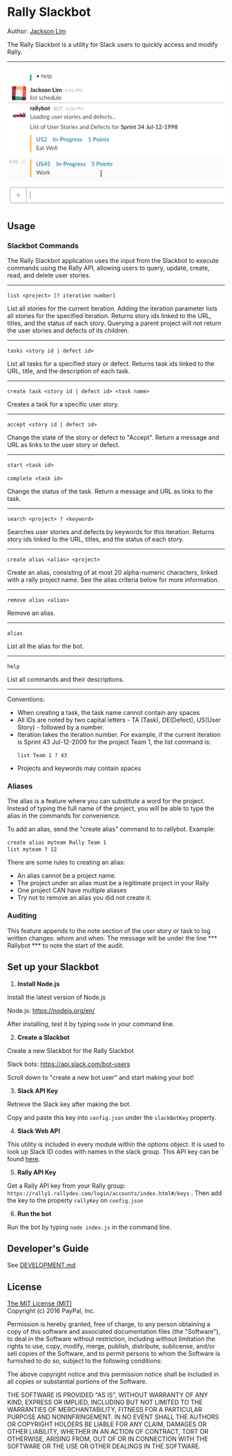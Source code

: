 # Rally Slackbot

Author: [Jackson Lim](https://github.com/Xerxous)

The Rally Slackbot is a utility for Slack users to quickly access and modify Rally.


-----
![demo screenshot](docs/demo-screenshot.png)
-----

## Usage

### Slackbot Commands

The Rally Slackbot application uses the input from the Slackbot to execute commands using the Rally API, allowing users to query, update, create, read, and delete user stories.

-----

`list <project> [? iteration number]`

List all stories for the current iteration. Adding the iteration parameter lists all stories for the specified iteration. Returns story ids linked to the URL, titles, and the status of each story. Querying a parent project will not return the user stories and defects of its children.

-----

`tasks <story id | defect id>`

List all tasks for a specified story or defect. Returns task ids linked to the URL, title, and the description of each task.

-----

`create task <story id | defect id> <task name>`

Creates a task for a specific user story.

-----

`accept <story id | defect id>`

Change the state of the story or defect to "Accept". Return a message and URL as links to the user story or defect.

-----

`start <task id>`

`complete <task id>`

Change the status of the task. Return a message and URL as links to the task.

-----

`search <project> ? <keyword>`

Searches user stories and defects by keywords for this iteration. Returns story ids linked to the URL, titles, and the status of each story.

-----

`create alias <alias> <project>`

Create an alias, consisting of at most 20 alpha-numeric characters, linked with a rally project name. See the alias criteria below for more information.

-----

`remove alias <alias>`

Remove an alias.

-----

`alias`

List all the alias for the bot.

-----

`help`

List all commands and their descriptions.

-----

Conventions:

- When creating a task, the task name cannot contain any spaces
- All IDs are noted by two capital letters - TA (Task), DE(Defect), US(User Story) - followed by a number.
- Iteration takes the iteration number. For example, if the current iteration is Sprint 43 Jul-12-2009 for the project Team 1, the list command is:
  ```
  list Team 1 ? 43
  ```
- Projects and keywords may contain spaces

### Aliases

The alias is a feature where you can substitute a word for the project. Instead of typing the full name of the project, you will be able to type the alias in the commands for convenience.

To add an alias, send the "create alias" command to to rallybot. Example:
```
create alias myteam Rally Team 1
list myteam ? 12
```

There are some rules to creating an alias:

- An alias cannot be a project name.
- The project under an alias must be a legitimate project in your Rally
- One project CAN have multiple aliases
- Try not to remove an alias you did not create it.

### Auditing

This feature appends to the note section of the user story or task to log written changes: whom and when. The message will be under the line *** Rallybot *** to note the start of the audit.



## Set up your Slackbot

1. **Install Node.js**

  Install the latest version of Node.js

  Node.js: https://nodejs.org/en/

  After installing, test it by typing `node` in your command line.

2. **Create a Slackbot**

  Create a new Slackbot for the Rally Slackbot

  Slack bots: https://api.slack.com/bot-users

  Scroll down to "create a new bot user" and start making your bot!

3. **Slack API Key**

  Retrieve the Slack key after making the bot.

  Copy and paste this key into `config.json` under the `slackBotKey` property.

4. **Slack Web API**

  This utility is included in every module within the options object. It is used to look up Slack ID codes with names in the slack group. This API key can be found [here](https://api.slack.com/web).

5. **Rally API Key**

  Get a Rally API key from your Rally group: `https://rally1.rallydev.com/login/accounts/index.html#/keys` . Then add the key to the property `rallyKey` on `config.json`

6. **Run the bot**

  Run the bot by typing `node index.js` in the command line.


## Developer's Guide

See [DEVELOPMENT.md](docs/DEVELOPMENT.md)

## License

[The MIT License (MIT)](LICENSE.md)  
Copyright (c) 2016 PayPal, Inc.

Permission is hereby granted, free of charge, to any person obtaining a copy of this software and associated documentation files (the "Software"), to deal in the Software without restriction, including without limitation the rights to use, copy, modify, merge, publish, distribute, sublicense, and/or sell copies of the Software, and to permit persons to whom the Software is furnished to do so, subject to the following conditions:

The above copyright notice and this permission notice shall be included in all copies or substantial portions of the Software.

THE SOFTWARE IS PROVIDED "AS IS", WITHOUT WARRANTY OF ANY KIND, EXPRESS OR IMPLIED, INCLUDING BUT NOT LIMITED TO THE WARRANTIES OF MERCHANTABILITY, FITNESS FOR A PARTICULAR PURPOSE AND NONINFRINGEMENT. IN NO EVENT SHALL THE AUTHORS OR COPYRIGHT HOLDERS BE LIABLE FOR ANY CLAIM, DAMAGES OR OTHER LIABILITY, WHETHER IN AN ACTION OF CONTRACT, TORT OR OTHERWISE, ARISING FROM, OUT OF OR IN CONNECTION WITH THE SOFTWARE OR THE USE OR OTHER DEALINGS IN THE SOFTWARE.

